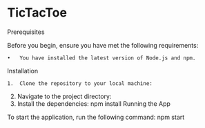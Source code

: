 # TicTacToe
Prerequisites

Before you begin, ensure you have met the following requirements:

	•	You have installed the latest version of Node.js and npm.

Installation

	1.	Clone the repository to your local machine:
  2.  Navigate to the project directory:
  3.	Install the dependencies:
    npm install
  Running the App

To start the application, run the following command:
   npm start
